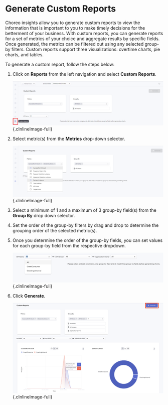 # Generate Custom Reports

Choreo insights allow you to generate custom reports to view the information that is important to you to make timely decisions for the betterment of your business. With custom reports, you can generate reports for a set of metrics of your choice and aggregate results by specific fields. Once generated, the metrics can be filtered out using any selected group-by filters. Custom reports support three visualizations: overtime charts, pie charts, and tables.

To generate a custom report, follow the steps below:

1. Click on **Reports** from the left navigation and select **Custom Reports**.

    ![Select Custom Reports](../../assets/img/insights/custom-reports-step-1.png){.cInlineImage-full}

2. Select metric(s) from the **Metrics** drop-down selector.

    ![Generate report](../../assets/img/insights/custom-reports-step-2-to-4.png){.cInlineImage-full}

3. Select a minimum of 1 and a maximum of 3 group-by field(s) from the **Group By** drop down selector.

4. Set the order of the group-by filters by drag and drop to determine the grouping order of the selected metric(s).

5. Once you determine the order of the group-by fields, you can set values for each group-by field from the respective dropdown. 

    ![Group by field selection](../../assets/img/insights/custom-reports-step-5.png){.cInlineImage-full}

6. Click **Generate**.

    ![Generate](../../assets/img/insights/custom-reports-step-6.png){.cInlineImage-full}
